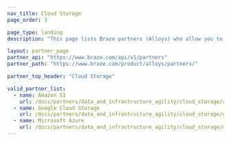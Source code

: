 ```yaml
---
nav_title: Cloud Storage
page_order: 3

page_type: landing
description: "This page lists Braze partners (Alloys) who allow you to store data to use in your messaging campaigns."

layout: partner_page
partner_api: "https://www.braze.com/api/v1/partners"
partner_path: "https://www.braze.com/product/alloys/partners/"

partner_top_header: "Cloud Storage"

valid_partner_list:
  - name: Amazon S3
    url: /docs/partners/data_and_infrastructure_agility/cloud_storage/amazon_s3/
  - name: Google Cloud Storage
    url: /docs/partners/data_and_infrastructure_agility/cloud_storage/google_cloud_storage_for_currents/
  - name: Microsoft Azure
    url: /docs/partners/data_and_infrastructure_agility/cloud_storage/microsoft_azure_blob_storage_for_currents/
---
```

